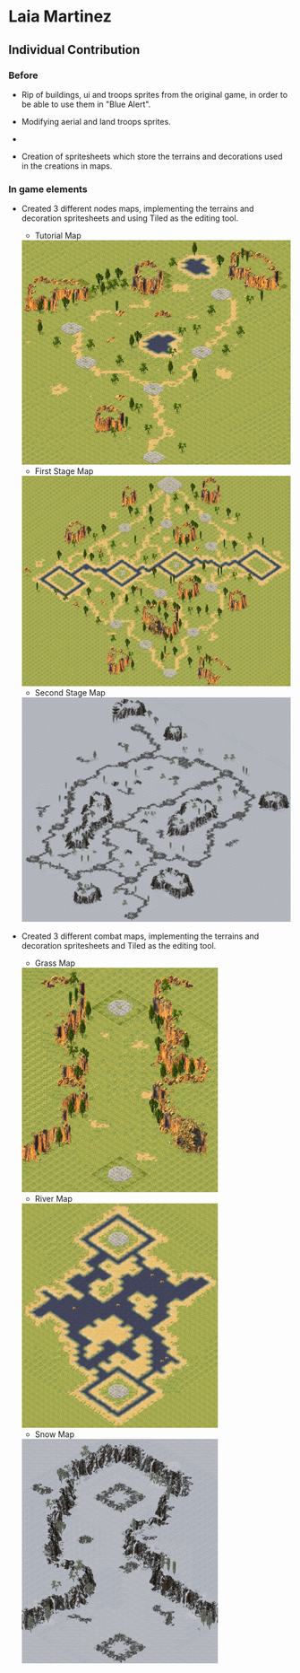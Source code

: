 # Laia Martinez

## Individual Contribution

### Before 
 - Rip of buildings, ui and troops sprites from the original game, in order to be able to use them in "Blue Alert".

 - Modifying aerial and land troops sprites.
 - 
 - Creation of spritesheets which store the terrains and decorations used in the creations in maps.
 
### In game elements

 - Created 3 different nodes maps, implementing the terrains and decoration spritesheets and using Tiled as the editing tool.

    - Tutorial Map
    <img src= "Readme_Files/Tutorial_Nodes_Map_r.png" width="500" height="400">

    - First Stage Map
    <img src= "Readme_Files/Nodes Map_r.png" width="575" height="375">

    - Second Stage Map
   <img src= "Readme_Files/Nodes Map Snow_r.png" width="500" height="400">

- Created 3 different combat maps, implementing the terrains and decoration spritesheets and Tiled as the editing tool.

    - Grass Map
    <img src= "Readme_Files/grass_map_r.png" width="350" height="400">
   
   - River Map
    <img src= "Readme_Files/river_map_r.png" width="350" height="400">
    
    - Snow Map
    <img src= "Readme_Files/snow_map_r.png" width="350" height="400">
